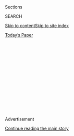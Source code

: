 <div id="app">

<div>

<div>

<div>

<div class="NYTAppHideMasthead css-1q2w90k e1suatyy0">

<div class="section css-ui9rw0 e1suatyy2">

<div class="css-eph4ug er09x8g0">

<div class="css-6n7j50">

</div>

<span class="css-1dv1kvn">Sections</span>

<div class="css-10488qs">

<span class="css-1dv1kvn">SEARCH</span>

</div>

[Skip to content](#site-content)[Skip to site
index](#site-index)

</div>

<div class="css-10698na e1huz5gh0">

</div>

</div>

<div id="masthead-bar-one" class="section hasLinks css-15hmgas e1csuq9d3">

<div class="css-uqyvli e1csuq9d0">

</div>

<div class="css-1uqjmks e1csuq9d1">

</div>

<div class="css-9e9ivx">

[](https://myaccount.nytimes.com/auth/login?response_type=cookie&client_id=vi)

</div>

<div class="css-1bvtpon e1csuq9d2">

[Today’s
Paper](https://www.nytimes.com/section/todayspaper)

</div>

</div>

</div>

</div>

<div data-aria-hidden="false">

<div id="site-content" data-role="main">

<div>

<div class="css-1aor85t" style="opacity:0.000000001;z-index:-1;visibility:hidden">

<div class="css-1hqnpie">

<div class="css-epjblv">

<span class="css-17xtcya">[Opinion](/section/opinion)</span><span class="css-x15j1o">|</span><span class="css-fwqvlz">Call
a Thing a
Thing</span>

</div>

<div class="css-k008qs">

<div class="css-1iwv8en">

<span class="css-18z7m18"></span>

<div>

</div>

</div>

<span class="css-1n6z4y">https://nyti.ms/2BJmKBv</span>

<div class="css-1705lsu">

<div class="css-4xjgmj">

<div class="css-4skfbu" data-role="toolbar" data-aria-label="Social Media Share buttons, Save button, and Comments Panel with current comment count" data-testid="share-tools">

  - 
  - 
  - 
  - 
    
    <div class="css-6n7j50">
    
    </div>

  - 
  - 

</div>

</div>

</div>

</div>

</div>

</div>

<div id="NYT_TOP_BANNER_REGION" class="css-13pd83m">

</div>

<div id="top-wrapper" class="css-1sy8kpn">

<div id="top-slug" class="css-l9onyx">

Advertisement

</div>

[Continue reading the main
story](#after-top)

<div class="ad top-wrapper" style="text-align:center;height:100%;display:block;min-height:250px">

<div id="top" class="place-ad" data-position="top" data-size-key="top">

</div>

</div>

<div id="after-top">

</div>

</div>

<div>

<div class="css-v5btjw etb61u70">

<div class="css-v05ibm etb61u71">

[Opinion](/section/opinion)

</div>

</div>

<div id="sponsor-wrapper" class="css-1hyfx7x">

<div id="sponsor-slug" class="css-19vbshk">

Supported by

</div>

[Continue reading the main
story](#after-sponsor)

<div id="sponsor" class="ad sponsor-wrapper" style="text-align:center;height:100%;display:block">

</div>

<div id="after-sponsor">

</div>

</div>

<div class="css-186x18t">

</div>

<div class="css-1vkm6nb ehdk2mb0">

# Call a Thing a Thing

</div>

White supremacy is the biggest racial problem this country faces, and
has faced.

<div class="css-18e8msd">

<div class="css-vp77d3 epjyd6m0">

<div class="css-1p10dcb ey68jwv0" data-aria-hidden="true">

[![Charles M.
Blow](https://static01.nyt.com/images/2018/04/02/opinion/charles-m-blow/charles-m-blow-thumbLarge.png
"Charles M. Blow")](https://www.nytimes.com/by/charles-m-blow)

</div>

<div class="css-1baulvz">

By [<span class="css-1baulvz last-byline" itemprop="name">Charles M.
Blow</span>](https://www.nytimes.com/by/charles-m-blow)

<div class="css-8atqhb">

Opinion Columnist

</div>

</div>

</div>

  - July 8,
    2020

  - 
    
    <div class="css-4xjgmj">
    
    <div class="css-d8bdto" data-role="toolbar" data-aria-label="Social Media Share buttons, Save button, and Comments Panel with current comment count" data-testid="share-tools">
    
      - 
      - 
      - 
      - 
        
        <div class="css-6n7j50">
        
        </div>
    
      - 
      - 
    
    </div>
    
    </div>

</div>

<div class="css-79elbk" data-testid="photoviewer-wrapper">

<div class="css-z3e15g" data-testid="photoviewer-wrapper-hidden">

</div>

<div class="css-1a48zt4 ehw59r15" data-testid="photoviewer-children">

![<span class="css-16f3y1r e13ogyst0" data-aria-hidden="true">Protesters
gathered for a peaceful demonstration against the systemic oppression of
people of color in Brooklyn on June
19.</span><span class="css-cnj6d5 e1z0qqy90" itemprop="copyrightHolder"><span class="css-1ly73wi e1tej78p0">Credit...</span><span><span>Demetrius
Freeman for The New York
Times</span></span></span>](https://static01.nyt.com/images/2020/07/08/opinion/08blow1/merlin_173707008_ffe177c8-ba1a-49e8-bbdf-2aaff62665ff-articleLarge.jpg?quality=75&auto=webp&disable=upscale)

</div>

</div>

</div>

<div class="section meteredContent css-1r7ky0e" name="articleBody" itemprop="articleBody">

<div class="css-1fanzo5 StoryBodyCompanionColumn">

<div class="css-53u6y8">

Now that we are deep into protests over racism, inequality and police
brutality — protests that I’ve come to see as a revisiting of Freedom
Summer —<span class="css-8l6xbc evw5hdy0">  </span>it is clear that
Donald Trump sees the activation of white nationalism and anti-otherness
as his path to re-election. We are engaged in yet another national
conversation about race and racism, privilege and oppression.

But, as is usually the case, the language we used to describe the moment
is lacking. We — the public and the media, including this newspaper,
including, in the past, this very column — often use, consciously or
not, language that shields anti-Black white supremacy, rather than to
expose it and hold it accountable.

We use all manner of euphemisms and terms of art to keep from directly
addressing the racial reality in America. This may be some holdover from
a bygone time, but it is now time for it to come to an end.

Take for instance the term “race relations.” Polling organizations like
Gallup and the Pew Research Center often ask respondents how they feel
about the state of race relations in the country.

</div>

</div>

<div class="css-1fanzo5 StoryBodyCompanionColumn">

<div class="css-53u6y8">

I have never fully understood what this meant. It suggests a
relationship that swings from harmony to disharmony. But that is not the
way race is structured or animated in this country. From the beginning,
the racial dynamics in America have been about power, equality and
access, or the lack thereof.

Protests, and even violence, have erupted when white people felt their
hold on those things was threatened or when Black people — or Indigenous
people, or Hispanics — rebelled against those things being denied.

So what are the relations here? It is a linguistic sidestep that avoids
the true issue: anti-Black and anti-other white supremacy.

It also seems that the way people interpret that question is in direct
proportion to the intensity of revolt that’s taking place at a
particular time. Satisfaction with race relations is somewhat correlated
with the silence of the oppressed. When they stop being silent, it
affects the outcome.

After the rise of Black Lives Matter, satisfaction with race relations
suffered a sustained drop.

The same can be said for the term “racial tension.” Read your news
carefully and pay close attention to television and your podcasts and
you will hear this phrase repeated. Someone is inflaming racial tensions
or trying to cool them. But again, what does this mean?

</div>

</div>

<div class="css-1fanzo5 StoryBodyCompanionColumn">

<div class="css-53u6y8">

Is the act of taking to the streets to demand justice a form of tension?
Again, whenever people object to their oppression, it is framed as
problematic to peaceful coexistence. Furthermore, this tension between
the oppressed and the oppressors has always existed and always will. The
lulls you experience between explosive revolts of the oppressed should
never be mistaken as harmony. They should be taken as rest breaks.

Then there are ever-present terms like “racial unity” and “racial
division.” America loves to frame race in this country around unity
rather than equality. But, to do so robs the oppressed of legitimate
grievance.

I’ve never understood the aim of bringing people together in unity
absent the removal of anti-Black white supremacist social and political
frameworks. It is one thing to experience transracial unity with an ally
who is fighting just as hard for your liberation as you are. But it is
literally impossible for me to unify with someone perfectly happy with
the current state of affairs, which included the oppression of people
who look like me.

Most of these phrases suggest a false premise, that white people and
nonwhite ones are operating from equal positions of power in this
society and are simply not getting along or agreeing on issues.

In other words, by implication, they make nonwhite people equally at
fault for the state of race in America, when both history and social
science demonstrate, unequivocally, that this is not true.

It is almost like we are experiencing a Lost Cause revisionism in our
language on the issue of race.

It is time for us to simply call a thing a thing: White supremacy is the
biggest racial problem this country faces, and has faced. It is almost
always the cause of unrest around race. It has been used to slaughter
and destroy, to oppress and imprison. It manifests in every segment of
American life.

</div>

</div>

<div class="css-1fanzo5 StoryBodyCompanionColumn">

<div class="css-53u6y8">

It is odd that we are so timid about using it now because the white men
who were the architects of modern white supremacy used it freely.

Mississippi was one of the first states to rewrite its constitution for
the [express purpose of codifying white
supremacy](https://www.jstor.org/stable/25434804?read-now=1&seq=1), and
states across the South followed the Mississippi example.

As one delegate at the [Mississippi constitutional convention
of 1890](https://archive.org/stream/journalproceedi01convgoog#page/n273/mode/2up/search/It+is+the+manifest+intention+of+this+Convention+to+secure+to+the+State+of+Mississippi)
put it*: “*It is the manifest intention of this Convention to secure to
the State of Mississippi, ‘white supremacy.’ ”

One hundred and thirty years on, we are still fighting against this
architecture.

Until we stop playing cute about these facts, until we stop walking
around it like it’s not the root, our dialogue will continue to be
hamstrung.

*The Times is committed to publishing* [*a diversity of
letters*](https://www.nytimes.com/2019/01/31/opinion/letters/letters-to-editor-new-york-times-women.html)
*to the editor. We’d like to hear what you think about this or any of
our articles. Here are some*
[*tips*](https://help.nytimes.com/hc/en-us/articles/115014925288-How-to-submit-a-letter-to-the-editor)*.
And here’s our email:*
[*letters@nytimes.com*](mailto:letters@nytimes.com)*.*

*Follow The New York Times Opinion section on*
[*Facebook*](https://www.facebook.com/nytopinion) *and* [*Twitter
(@NYTopinion)*](http://twitter.com/NYTOpinion)*, and*
[*Instagram*](https://www.instagram.com/nytopinion/)*.*

</div>

</div>

</div>

<div>

</div>

<div>

</div>

<div>

</div>

<div>

<div id="bottom-wrapper" class="css-1ede5it">

<div id="bottom-slug" class="css-l9onyx">

Advertisement

</div>

[Continue reading the main
story](#after-bottom)

<div id="bottom" class="ad bottom-wrapper" style="text-align:center;height:100%;display:block;min-height:90px">

</div>

<div id="after-bottom">

</div>

</div>

</div>

</div>

</div>

## Site Index

<div>

</div>

## Site Information Navigation

  - [© <span>2020</span> <span>The New York Times
    Company</span>](https://help.nytimes.com/hc/en-us/articles/115014792127-Copyright-notice)

<!-- end list -->

  - [NYTCo](https://www.nytco.com/)
  - [Contact
    Us](https://help.nytimes.com/hc/en-us/articles/115015385887-Contact-Us)
  - [Work with us](https://www.nytco.com/careers/)
  - [Advertise](https://nytmediakit.com/)
  - [T Brand Studio](http://www.tbrandstudio.com/)
  - [Your Ad
    Choices](https://www.nytimes.com/privacy/cookie-policy#how-do-i-manage-trackers)
  - [Privacy](https://www.nytimes.com/privacy)
  - [Terms of
    Service](https://help.nytimes.com/hc/en-us/articles/115014893428-Terms-of-service)
  - [Terms of
    Sale](https://help.nytimes.com/hc/en-us/articles/115014893968-Terms-of-sale)
  - [Site
    Map](https://spiderbites.nytimes.com)
  - [Help](https://help.nytimes.com/hc/en-us)
  - [Subscriptions](https://www.nytimes.com/subscription?campaignId=37WXW)

</div>

</div>

</div>

</div>
